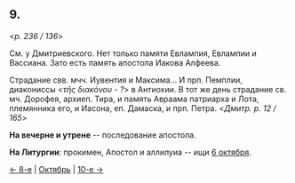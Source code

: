 
## 9.

<*p. 236 / 136*>

См. у Дмитриевского. Нет только памяти Евлампия, Евлампии и Вассиана. 
Зато есть память апостола Иакова Алфеева.

Страдание свв. мчч. Иувентия и Максима... И прп. Пемплии, диакониссы <*τῆς διακόνου - ?*> в Антиохии. 
В тот же день страдание св. мч. Дорофея, архиеп. Тира, и память Авраама патриарха и Лота, племянника его, 
и Иасона, еп. Дамаска, и прп. Петра. 
<*Дмитр. p. 12 / 165*>

**На вечерне и утрене** -- последование апостола. 

**На Литургии**: прокимен, Апостол и аллилуиа -- ищи [6 октября](10_06_GMT.ru.md).

[← 8-е](10_08_GMT.ru.md) | [Октябрь](README.md#9-й) | [10-е →](10_10_GMT.ru.md)
